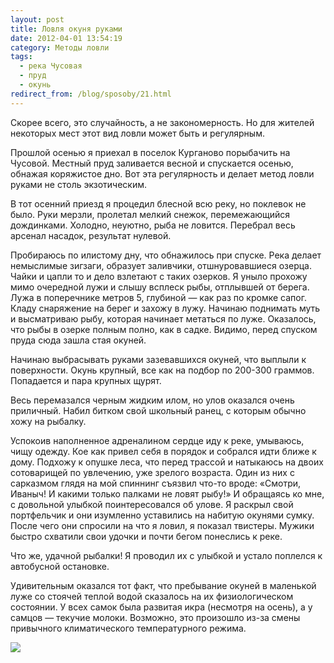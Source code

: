 ```yaml
---
layout: post
title: Ловля окуня руками
date: 2012-04-01 13:54:19
category: Методы ловли
tags:
  - река Чусовая
  - пруд
  - окунь
redirect_from: /blog/sposoby/21.html
---
```

Скорее всего, это случайность, а не закономерность. Но для жителей
некоторых мест этот вид ловли может быть и регулярным.

Прошлой осенью я приехал в поселок Курганово порыбачить на Чусовой. Местный
пруд заливается весной и спускается осенью, обнажая коряжистое дно. Вот
эта регулярность и делает метод ловли руками не столь экзотическим.

В тот осенний приезд я процедил блесной всю реку, но поклевок не было.
Руки мерзли, пролетал мелкий снежок, перемежающийся дождинками. Холодно,
неуютно, рыба не ловится. Перебрал весь арсенал насадок, результат
нулевой.

Пробираюсь по илистому дну, что обнажилось при спуске. Река делает
немыслимые зигзаги, образует заливчики, отшнуровавшиеся озерца. Чайки и
цапли то и дело взлетают с таких озерков. Я уныло прохожу мимо очередной
лужи и слышу всплеск рыбы, отплывшей от берега. Лужа в поперечнике
метров 5, глубиной — как раз по кромке сапог. Кладу снаряжение на берег
и захожу в лужу. Начинаю поднимать муть и высматриваю рыбу, которая
начинает метаться по луже. Оказалось, что рыбы в озерке полным полно,
как в садке. Видимо, перед спуском пруда сюда зашла стая окуней.

Начинаю выбрасывать руками зазевавшихся окуней, что выплыли к
поверхности. Окунь крупный, все как на подбор по 200-300 граммов.
Попадается и пара крупных щурят.

Весь перемазался черным жидким илом, но улов оказался очень приличный.
Набил битком свой школьный ранец, с которым обычно хожу на рыбалку.

Успокоив наполненное адреналином сердце иду к реке, умываюсь, чищу
одежду. Кое как привел себя в порядок и собрался идти ближе к дому.
Подхожу к опушке леса, что перед трассой и натыкаюсь на двоих
сотоварищей по увлечению, уже зрелого возраста. Один из них с сарказмом
глядя на мой спиннинг съязвил что-то вроде: «Смотри, Иваныч! И какими
только палками не ловят рыбу!» И обращаясь ко мне, с довольной улыбкой
поинтересовался об улове. Я раскрыл свой портфельчик и они изумленно
уставились на набитую окунями сумку. После чего они спросили на что я
ловил, я показал твистеры. Мужики быстро схватили свои удочки и почти
бегом понеслись к реке.

Что же, удачной рыбалки! Я проводил их с улыбкой и устало поплелся к
автобусной остановке.

Удивительным оказался тот факт, что пребывание окуней в маленькой луже
со стоячей теплой водой сказалось на их физиологическом состоянии. У
всех самок была развитая икра (несмотря на осень), а у самцов — текучие
молоки. Возможно, это произошло из-за смены привычного климатического
температурного режима.

![](http://fishingguru.ru/uploads/images/00/00/01/2012/04/01/a0a94f.jpg)
